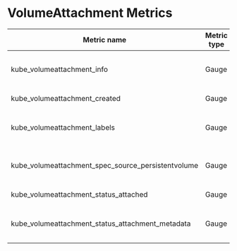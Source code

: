 # VolumeAttachment Metrics

| Metric name                                        | Metric type | Labels/tags                                                                                                          | Status       |
| -------------------------------------------------- | ----------- | -------------------------------------------------------------------------------------------------------------------- | ------------ |
| kube_volumeattachment_info                         | Gauge       | `volumeattachment`=&lt;volumeattachment-name&gt; <br> `attacher`=&lt;attacher-name&gt; <br> `node`=&lt;node-name&gt; | EXPERIMENTAL |
| kube_volumeattachment_created                      | Gauge       | `volumeattachment`=&lt;volumeattachment-name&gt;                                                                     | EXPERIMENTAL |
| kube_volumeattachment_labels                       | Gauge       | `volumeattachment`=&lt;volumeattachment-name&gt; <br> `label_VOLUMEATTACHMENT_LABEL`=&lt;VOLUMEATTACHMENT_LABEL&gt;  | EXPERIMENTAL |
| kube_volumeattachment_spec_source_persistentvolume | Gauge       | `volumeattachment`=&lt;volumeattachment-name&gt; <br> `volumename`=&lt;persistentvolume-name&gt;                     | EXPERIMENTAL |
| kube_volumeattachment_status_attached              | Gauge       | `volumeattachment`=&lt;volumeattachment-name&gt;                                                                     | EXPERIMENTAL |
| kube_volumeattachment_status_attachment_metadata   | Gauge       | `volumeattachment`=&lt;volumeattachment-name&gt; <br> `metadata_METADATA_KEY`=&lt;METADATA_VALUE&gt;                 | EXPERIMENTAL |
